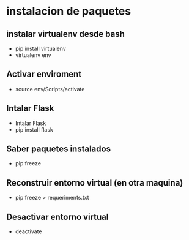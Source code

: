 <h1>instalacion de paquetes</h1>



<h2>instalar virtualenv desde bash</h2>

- pip install virtualenv
- virtualenv env

<h2>Activar enviroment</h2>

- source env/Scripts/activate

<h2>Intalar Flask</h2>

- Intalar Flask
- pip install flask

<h2>Saber paquetes instalados</h2>

- pip freeze

<h2>Reconstruir entorno virtual (en otra maquina)</h2>

- pip freeze > requeriments.txt


<h2>Desactivar entorno virtual</h2>

- deactivate

